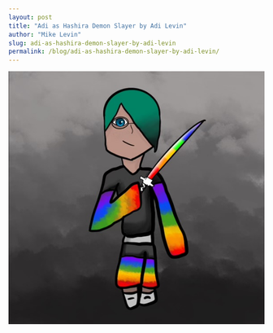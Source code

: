 ```yaml
---
layout: post
title: "Adi as Hashira Demon Slayer by Adi Levin"
author: "Mike Levin"
slug: adi-as-hashira-demon-slayer-by-adi-levin
permalink: /blog/adi-as-hashira-demon-slayer-by-adi-levin/
---
```


![Adi as Hashira Demon Slayer.jpg](/assets/images/adi-as-hashira-demon-slayer.jpg)

